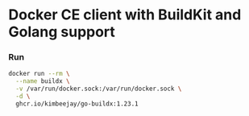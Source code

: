 # Docker CE client with BuildKit and Golang support

### Run
```bash
docker run --rm \
  --name buildx \
  -v /var/run/docker.sock:/var/run/docker.sock \
  -d \
  ghcr.io/kimbeejay/go-buildx:1.23.1
```
